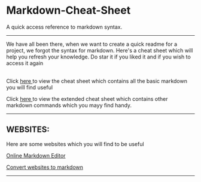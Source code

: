 # Markdown-Cheat-Sheet
A quick access reference to markdown syntax.

***

We have all been there, when we want to create a quick readme for a project, we forgot the syntax for markdown. Here's a cheat sheet which will help you refresh your knowledge. Do star it if you liked it and  if you wish to access it again
<p>
  <br>
Click <a href = "https://github.com/XShyam/Markdown-Cheat-Sheet/wiki/MARKDOWN-CHEAT-SHEET" > here </a> to view the cheat sheet which contains all the basic markdown you will find useful
<br>

Click <a href = "https://github.com/XShyam/Markdown-Cheat-Sheet/wiki/EXTENDED-MARKDOWN-CHEAT-SHEET" > here </a> to view the extended cheat sheet which contains other markdown commands which you mayy find handy.
</p>

***

## WEBSITES:
Here are some websites which you will find to be useful


[Online Markdown Editor](https://dillinger.io/)

[Convert websites to markdown](http://heckyesmarkdown.com/)

***

